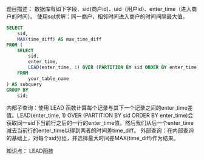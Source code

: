 题目描述：
数据库有如下字段，sid(商户id)、uid（用户id)、enter_time（进入商户的时间）。
使用sql求解：同一商户，相邻时间进入商户的时间间隔最大值。

``` sql
SELECT
    sid,
    MAX(time_diff) AS max_time_diff
FROM (
    SELECT
        sid,
        enter_time,
        LEAD(enter_time, 1) OVER (PARTITION BY sid ORDER BY enter_time) - enter_time AS time_diff
    FROM
        your_table_name
) AS subquery
GROUP BY
    sid;
```

内部子查询：使用 LEAD 函数计算每个记录与其下一个记录之间的enter_time差值。LEAD(enter_time, 1) OVER (PARTITION BY sid ORDER BY enter_time)会获取同一sid下当前行之后的一行的enter_time值。然后我们从后一个enter_time减去当前行的enter_time以得到两者的时间差time_diff。
外部查询：在内部查询的基础上，对每个sid分组，并选择最大时间差MAX(time_diff)作为结果。

知识点：
LEAD函数
